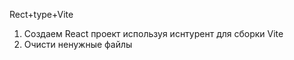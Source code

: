 Rect+type+Vite
1. Создаем React проект используя иснтурент для сборки Vite 
2. Очисти ненужные файлы
